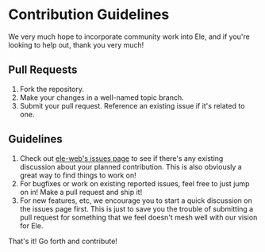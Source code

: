 # Contribution Guidelines

We very much hope to incorporate community work into Ele, and if you're looking
to help out, thank you very much!

## Pull Requests

1. Fork the repository.
2. Make your changes in a well-named topic branch.
3. Submit your pull request. Reference an existing issue if it's related to one.

## Guidelines

1. Check out [ele-web's issues page](https://github.com/divshot/ele-web/issues) to see
   if there's any existing discussion about your planned contribution. This is
   also obviously a great way to find things to work on!
2. For bugfixes or work on existing reported issues, feel free to just jump on
   in! Make a pull request and ship it!
3. For new features, etc, we encourage you to start a quick
   discussion on the issues page first. This is just to save you the trouble of
   submitting a pull request for something that we feel doesn't mesh well with
   our vision for Ele.
   
That's it! Go forth and contribute!